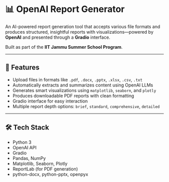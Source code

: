 # 📊 OpenAI Report Generator

An AI-powered report generation tool that accepts various file formats and produces structured, insightful reports with visualizations—powered by **OpenAI** and presented through a **Gradio** interface.

Built as part of the **IIT Jammu Summer School Program**.

---

## 🚀 Features

-  Upload files in formats like `.pdf`, `.docx`, `.pptx`, `.xlsx`, `.csv`, `.txt`
-  Automatically extracts and summarizes content using OpenAI LLMs
-  Generates smart visualizations using `matplotlib`, `seaborn`, and `plotly`
-  Produces downloadable PDF reports with clean formatting
-  Gradio interface for easy interaction
-  Multiple report depth options: `brief`, `standard`, `comprehensive`, `detailed`

---

## 🛠️ Tech Stack

- Python 3
- OpenAI API
- Gradio
- Pandas, NumPy
- Matplotlib, Seaborn, Plotly
- ReportLab (for PDF generation)
- python-docx, python-pptx, openpyx
